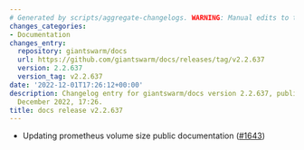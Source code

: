 ```yaml
---
# Generated by scripts/aggregate-changelogs. WARNING: Manual edits to this files will be overwritten.
changes_categories:
- Documentation
changes_entry:
  repository: giantswarm/docs
  url: https://github.com/giantswarm/docs/releases/tag/v2.2.637
  version: 2.2.637
  version_tag: v2.2.637
date: '2022-12-01T17:26:12+00:00'
description: Changelog entry for giantswarm/docs version 2.2.637, published on 01
  December 2022, 17:26.
title: docs release v2.2.637
---
```


- Updating prometheus volume size public documentation ([#1643](https://github.com/giantswarm/docs/pull/1643))
